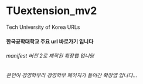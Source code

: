 # TUextension_mv2
Tech University of Korea URLs


#### 한국공학대학교 주요 url 바로가기 입니다
###### manifest 버전 2로 제작된 확장앱 입니당
###### 본인이 경영학부라 경영학부 페이지가 들어간 확장앱 입니다...
